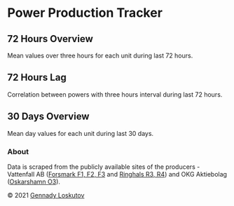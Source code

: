 # Power Production Tracker

## 72 Hours Overview

Mean values over three hours for each unit during last 72 hours.

<div id="html1" markdown="0">
<div id="day3" markdown="0"></div>

<script type="text/javascript" markdown="0">
  var spec3 = "graph3.json";
  var opt = { actions: {export: true, source: false, compiled: false, editor: false}};
  vegaEmbed('#day3', spec3, opt).then(function(result) {
    // Access the Vega view instance (https://vega.github.io/vega/docs/api/view/) as result.view
  }).catch(console.error);
</script></div>

## 72 Hours Lag

Correlation between powers with three hours interval during last 72 hours.

<div id="html2" markdown="0">
<div id="dayLag" markdown="0"></div>

<script type="text/javascript" markdown="0">
  var specLag = "graphLag.json";
  var opt = { actions: {export: true, source: false, compiled: false, editor: false}};
  vegaEmbed('#dayLag', specLag, opt).then(function(result) {
    // Access the Vega view instance (https://vega.github.io/vega/docs/api/view/) as result.view
  }).catch(console.error);
</script></div>

## 30 Days Overview

Mean day values for each unit during last 30 days.

<div id="html3" markdown="0">
<div id="month1" markdown="0"></div>

<script type="text/javascript" markdown="0">
  var spec30 = "graph30.json";
  vegaEmbed('#month1', spec30, opt).then(function(result) {
    // Access the Vega view instance (https://vega.github.io/vega/docs/api/view/) as result.view
  }).catch(console.error);
</script></div>

### About

Data is scraped from the publicly available sites of the producers - Vattenfall AB ([Forsmark F1, F2, F3](https://group.vattenfall.com/se/var-verksamhet/forsmark) and [Ringhals R3, R4](https://group.vattenfall.com/se/var-verksamhet/ringhals)) and OKG Aktiebolag ([Oskarshamn O3](https://www.okg.se/en)).

&copy; 2021 [Gennady Loskutov](https://twitter.com/binxs_se)
